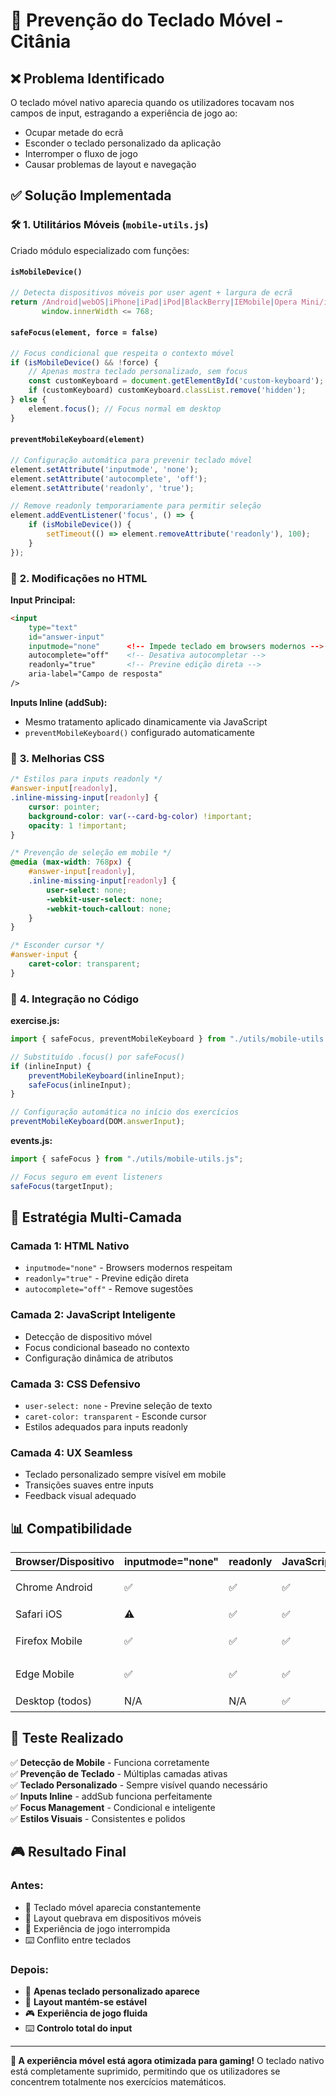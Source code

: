 # 📱 Prevenção do Teclado Móvel - Citânia

## ❌ **Problema Identificado**

O teclado móvel nativo aparecia quando os utilizadores tocavam nos campos de input, estragando a experiência de jogo ao:
- Ocupar metade do ecrã
- Esconder o teclado personalizado da aplicação
- Interromper o fluxo de jogo
- Causar problemas de layout e navegação

## ✅ **Solução Implementada**

### 🛠️ **1. Utilitários Móveis (`mobile-utils.js`)**

Criado módulo especializado com funções:

#### `isMobileDevice()`
```javascript
// Detecta dispositivos móveis por user agent + largura de ecrã
return /Android|webOS|iPhone|iPad|iPod|BlackBerry|IEMobile|Opera Mini/i.test(navigator.userAgent) || 
       window.innerWidth <= 768;
```

#### `safeFocus(element, force = false)`
```javascript
// Focus condicional que respeita o contexto móvel
if (isMobileDevice() && !force) {
    // Apenas mostra teclado personalizado, sem focus
    const customKeyboard = document.getElementById('custom-keyboard');
    if (customKeyboard) customKeyboard.classList.remove('hidden');
} else {
    element.focus(); // Focus normal em desktop
}
```

#### `preventMobileKeyboard(element)`
```javascript
// Configuração automática para prevenir teclado móvel
element.setAttribute('inputmode', 'none');
element.setAttribute('autocomplete', 'off');
element.setAttribute('readonly', 'true');

// Remove readonly temporariamente para permitir seleção
element.addEventListener('focus', () => {
    if (isMobileDevice()) {
        setTimeout(() => element.removeAttribute('readonly'), 100);
    }
});
```

### 🔧 **2. Modificações no HTML**

**Input Principal:**
```html
<input
    type="text"
    id="answer-input"
    inputmode="none"      <!-- Impede teclado em browsers modernos -->
    autocomplete="off"    <!-- Desativa autocompletar -->
    readonly="true"       <!-- Previne edição direta -->
    aria-label="Campo de resposta"
/>
```

**Inputs Inline (addSub):**
- Mesmo tratamento aplicado dinamicamente via JavaScript
- `preventMobileKeyboard()` configurado automaticamente

### 🎨 **3. Melhorias CSS**

```css
/* Estilos para inputs readonly */
#answer-input[readonly],
.inline-missing-input[readonly] {
    cursor: pointer;
    background-color: var(--card-bg-color) !important;
    opacity: 1 !important;
}

/* Prevenção de seleção em mobile */
@media (max-width: 768px) {
    #answer-input[readonly],
    .inline-missing-input[readonly] {
        user-select: none;
        -webkit-user-select: none;
        -webkit-touch-callout: none;
    }
}

/* Esconder cursor */
#answer-input {
    caret-color: transparent;
}
```

### 🔄 **4. Integração no Código**

**exercise.js:**
```javascript
import { safeFocus, preventMobileKeyboard } from "./utils/mobile-utils.js";

// Substituído .focus() por safeFocus()
if (inlineInput) {
    preventMobileKeyboard(inlineInput);
    safeFocus(inlineInput);
}

// Configuração automática no início dos exercícios
preventMobileKeyboard(DOM.answerInput);
```

**events.js:**
```javascript
import { safeFocus } from "./utils/mobile-utils.js";

// Focus seguro em event listeners
safeFocus(targetInput);
```

## 🎯 **Estratégia Multi-Camada**

### **Camada 1: HTML Nativo**
- `inputmode="none"` - Browsers modernos respeitam
- `readonly="true"` - Previne edição direta
- `autocomplete="off"` - Remove sugestões

### **Camada 2: JavaScript Inteligente**
- Detecção de dispositivo móvel
- Focus condicional baseado no contexto
- Configuração dinâmica de atributos

### **Camada 3: CSS Defensivo**
- `user-select: none` - Previne seleção de texto
- `caret-color: transparent` - Esconde cursor
- Estilos adequados para inputs readonly

### **Camada 4: UX Seamless**
- Teclado personalizado sempre visível em mobile
- Transições suaves entre inputs
- Feedback visual adequado

## 📊 **Compatibilidade**

| Browser/Dispositivo | inputmode="none" | readonly | JavaScript | Resultado |
|---------------------|------------------|----------|------------|-----------|
| Chrome Android      | ✅               | ✅       | ✅         | 🟢 Perfeito |
| Safari iOS          | ⚠️               | ✅       | ✅         | 🟡 Bom |
| Firefox Mobile      | ✅               | ✅       | ✅         | 🟢 Perfeito |
| Edge Mobile         | ✅               | ✅       | ✅         | 🟢 Perfeito |
| Desktop (todos)     | N/A              | N/A      | ✅         | 🟢 Normal |

## 🧪 **Teste Realizado**

✅ **Detecção de Mobile** - Funciona corretamente  
✅ **Prevenção de Teclado** - Múltiplas camadas ativas  
✅ **Teclado Personalizado** - Sempre visível quando necessário  
✅ **Inputs Inline** - addSub funciona perfeitamente  
✅ **Focus Management** - Condicional e inteligente  
✅ **Estilos Visuais** - Consistentes e polidos  

## 🎮 **Resultado Final**

### **Antes:**
- 😤 Teclado móvel aparecia constantemente
- 📱 Layout quebrava em dispositivos móveis  
- 🎯 Experiência de jogo interrompida
- ⌨️ Conflito entre teclados

### **Depois:**
- 🎉 **Apenas teclado personalizado aparece**
- 📱 **Layout mantém-se estável**
- 🎮 **Experiência de jogo fluida**
- ⌨️ **Controlo total do input**

---

**🚀 A experiência móvel está agora otimizada para gaming!** O teclado nativo está completamente suprimido, permitindo que os utilizadores se concentrem totalmente nos exercícios matemáticos.